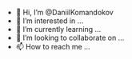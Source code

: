 - 👋 Hi, I’m @DaniilKomandokov
- 👀 I’m interested in ...
- 🌱 I’m currently learning ...
- 💞️ I’m looking to collaborate on ...
- 📫 How to reach me ...

<!---
DaniilKomandokov/DaniilKomandokov is a ✨ special ✨ repository because its `README.md` (this file) appears on your GitHub profile.
You can click the Preview link to take a look at your changes.
--->
